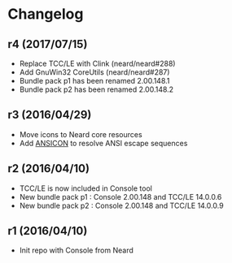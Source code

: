 # Changelog

## r4 (2017/07/15)

* Replace TCC/LE with Clink (neard/neard#288)
* Add GnuWin32 CoreUtils (neard/neard#287)
* Bundle pack p1 has been renamed 2.00.148.1
* Bundle pack p2 has been renamed 2.00.148.2

## r3 (2016/04/29)

* Move icons to Neard core resources
* Add [ANSICON](https://github.com/adoxa/ansicon) to resolve ANSI escape sequences

## r2 (2016/04/10)

* TCC/LE is now included in Console tool
* New bundle pack p1 : Console 2.00.148 and TCC/LE 14.0.0.6
* New bundle pack p2 : Console 2.00.148 and TCC/LE 14.0.0.9

## r1 (2016/04/10)

* Init repo with Console from Neard
